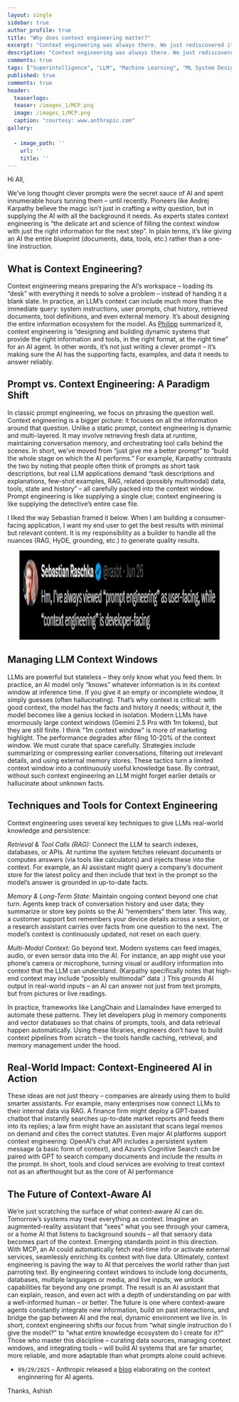 ```yaml
---
layout: single
sidebar: true
author_profile: true
title: "Why does context engineering matter?"
excerpt: "Context engineering was always there. We just rediscovered it."
description: "Context engineering was always there. We just rediscovered it."
comments: true
tags: ["Superintelligence", "LLM", "Machine Learning", "ML System Design"]
published: true
comments: true
header:
  teaserlogo:
  teaser: /images_1/MCP.png
  image: /images_1/MCP.png
  caption: "courtesy: www.anthropic.com"
gallery:

  - image_path: ''
    url: ''
    title: ''
---
```

Hi All,

We’ve long thought clever prompts were the secret sauce of AI and spent innumerable hours tunning them – until recently. Pioneers like Andrej Karpathy believe the magic isn’t just in crafting a witty question, but in supplying the AI with all the background it needs. As experts states context engineering is “the delicate art and science of filling the context window with just the right information for the next step”. In plain terms, it’s like giving an AI the entire blueprint (documents, data, tools, etc.) rather than a one-line instruction. 

## What is Context Engineering?
Context engineering means preparing the AI’s workspace – loading its “desk” with everything it needs to solve a problem – instead of handing it a blank slate. In practice, an LLM’s context can include much more than the immediate query: system instructions, user prompts, chat history, retrieved documents, tool definitions, and even external memory. It’s about designing the entire information ecosystem for the model. As [Philipp](https://www.philschmid.de/context-engineering) summarized it, context engineering is “designing and building dynamic systems that provide the right information and tools, in the right format, at the right time” for an AI agent. In other words, it’s not just writing a clever prompt – it’s making sure the AI has the supporting facts, examples, and data it needs to answer reliably.

## Prompt vs. Context Engineering: A Paradigm Shift
In classic prompt engineering, we focus on phrasing the question well. Context engineering is a bigger picture: it focuses on all the information around that question. Unlike a static prompt, context engineering is dynamic and multi-layered. It may involve retrieving fresh data at runtime, maintaining conversation memory, and orchestrating tool calls behind the scenes. In short, we’ve moved from “just give me a better prompt” to “build the whole stage on which the AI performs.” For example, Karpathy contrasts the two by noting that people often think of prompts as short task descriptions, but real LLM applications demand “task descriptions and explanations, few-shot examples, RAG, related (possibly multimodal) data, tools, state and history” – all carefully packed into the context window. Prompt engineering is like supplying a single clue; context engineering is like supplying the detective’s entire case file.

I liked the way Sebastian framed it below. When I am building a consumer-facing application, I want my end user to get the best results with minimal but relevant content. It is my responsibility as a builder to handle all the nuances (RAG, HyDE, grounding, etc.) to generate quality results.

<p align="center">
  <img width="450" height="200" src="/images_1/context1.PNG">
</p>

## Managing LLM Context Windows
LLMs are powerful but stateless – they only know what you feed them. In practice, an AI model only “knows” whatever information is in its context window at inference time. If you give it an empty or incomplete window, it simply guesses (often hallucinating). That’s why context is critical: with good context, the model has the facts and history it needs; without it, the model becomes like a genius locked in isolation. 
Modern LLMs have enormously large context windows (Gemini 2.5 Pro with 1m tokens), but they are still finite. I think "1m context window" is more of marketing highlight. The performance degrades after filing 10-20%  of the context window. We must curate that space carefully. Strategies include summarizing or compressing earlier conversations, filtering out irrelevant details, and using external memory stores. These tactics turn a limited context window into a continuously useful knowledge base. By contrast, without such context engineering an LLM might forget earlier details or hallucinate about unknown facts.

## Techniques and Tools for Context Engineering
Context engineering uses several key techniques to give LLMs real-world knowledge and persistence:

*Retrieval & Tool Calls (RAG):* Connect the LLM to search indexes, databases, or APIs. At runtime the system fetches relevant documents or computes answers (via tools like calculators) and injects these into the context. For example, an AI assistant might query a company’s document store for the latest policy and then include that text in the prompt so the model’s answer is grounded in up-to-date facts. 

*Memory & Long-Term State:* Maintain ongoing context beyond one chat turn. Agents keep track of conversation history and user data; they summarize or store key points so the AI “remembers” them later. This way, a customer support bot remembers your device details across a session, or a research assistant carries over facts from one question to the next. The model’s context is continuously updated, not reset on each query.

*Multi-Modal Context:* Go beyond text. Modern systems can feed images, audio, or even sensor data into the AI. For instance, an app might use your phone’s camera or microphone, turning visual or auditory information into context that the LLM can understand. (Karpathy specifically notes that high-end context may include “possibly multimodal” data
.) This grounds AI output in real-world inputs – an AI can answer not just from text prompts, but from pictures or live readings.

In practice, frameworks like LangChain and LlamaIndex have emerged to automate these patterns. They let developers plug in memory components and vector databases so that chains of prompts, tools, and data retrieval happen automatically. Using these libraries, engineers don’t have to build context pipelines from scratch – the tools handle caching, retrieval, and memory management under the hood.

## Real-World Impact: Context-Engineered AI in Action
These ideas are not just theory – companies are already using them to build smarter assistants. For example, many enterprises now connect LLMs to their internal data via RAG. A finance firm might deploy a GPT-based chatbot that instantly searches up-to-date market reports and feeds them into its replies; a law firm might have an assistant that scans legal memos on demand and cites the correct statutes. Even major AI platforms support context engineering: OpenAI’s chat API includes a persistent system message (a basic form of context), and Azure’s Cognitive Search can be paired with GPT to search company documents and include the results in the prompt. In short, tools and cloud services are evolving to treat context not as an afterthought but as the core of AI performance

## The Future of Context-Aware AI
We’re just scratching the surface of what context-aware AI can do. Tomorrow’s systems may treat everything as context. Imagine an augmented-reality assistant that “sees” what you see through your camera, or a home AI that listens to background sounds – all that sensory data becomes part of the context. Emerging standards point in this direction. With MCP, an AI could automatically fetch real-time info or activate external services, seamlessly enriching its context with live data. Ultimately, context engineering is paving the way to AI that perceives the world rather than just parroting text. By engineering context windows to include long documents, databases, multiple languages or media, and live inputs, we unlock capabilities far beyond any one prompt. The result is an AI assistant that can explain, reason, and even act with a depth of understanding on par with a well-informed human – or better. The future is one where context-aware agents constantly integrate new information, build on past interactions, and bridge the gap between AI and the real, dynamic environment we live in. In short, context engineering shifts our focus from “what single instruction do I give the model?” to “what entire knowledge ecosystem do I create for it?” Those who master this discipline – curating data sources, managing context windows, and integrating tools – will build AI systems that are far smarter, more reliable, and more adaptable than what prompts alone could achieve.

* `09/29/2025` - Anthropic released a [blog](https://www.anthropic.com/engineering/effective-context-engineering-for-ai-agents) elaborating on the context enginnering for AI agents. 

Thanks,
Ashish
